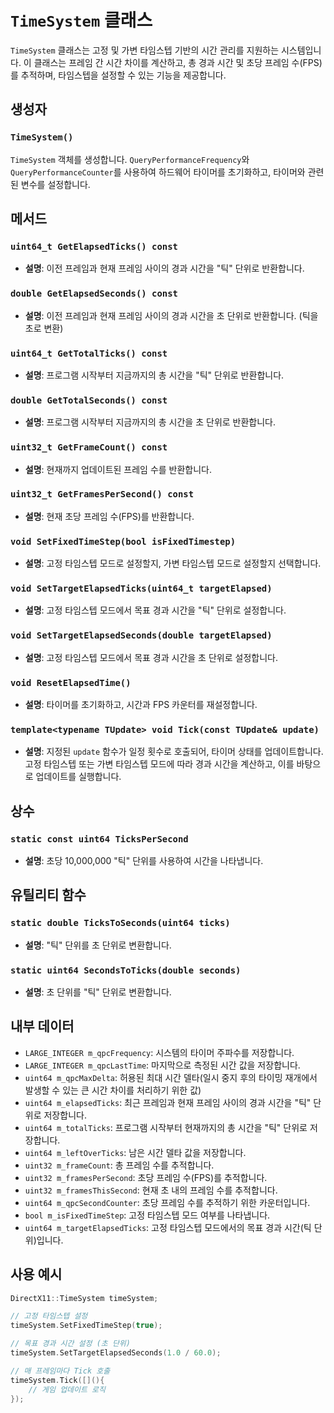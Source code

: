 # `TimeSystem` 클래스

`TimeSystem` 클래스는 고정 및 가변 타임스텝 기반의 시간 관리를 지원하는 시스템입니다. 이 클래스는 프레임 간 시간 차이를 계산하고, 총 경과 시간 및 초당 프레임 수(FPS)를 추적하며, 타임스텝을 설정할 수 있는 기능을 제공합니다.

## 생성자

### `TimeSystem()`

`TimeSystem` 객체를 생성합니다. `QueryPerformanceFrequency`와 `QueryPerformanceCounter`를 사용하여 하드웨어 타이머를 초기화하고, 타이머와 관련된 변수를 설정합니다.

## 메서드

### `uint64_t GetElapsedTicks() const`

- **설명**: 이전 프레임과 현재 프레임 사이의 경과 시간을 "틱" 단위로 반환합니다.
  
### `double GetElapsedSeconds() const`

- **설명**: 이전 프레임과 현재 프레임 사이의 경과 시간을 초 단위로 반환합니다. (틱을 초로 변환)

### `uint64_t GetTotalTicks() const`

- **설명**: 프로그램 시작부터 지금까지의 총 시간을 "틱" 단위로 반환합니다.
  
### `double GetTotalSeconds() const`

- **설명**: 프로그램 시작부터 지금까지의 총 시간을 초 단위로 반환합니다.

### `uint32_t GetFrameCount() const`

- **설명**: 현재까지 업데이트된 프레임 수를 반환합니다.

### `uint32_t GetFramesPerSecond() const`

- **설명**: 현재 초당 프레임 수(FPS)를 반환합니다.

### `void SetFixedTimeStep(bool isFixedTimestep)`

- **설명**: 고정 타임스텝 모드로 설정할지, 가변 타임스텝 모드로 설정할지 선택합니다.
  
### `void SetTargetElapsedTicks(uint64_t targetElapsed)`

- **설명**: 고정 타임스텝 모드에서 목표 경과 시간을 "틱" 단위로 설정합니다.
  
### `void SetTargetElapsedSeconds(double targetElapsed)`

- **설명**: 고정 타임스텝 모드에서 목표 경과 시간을 초 단위로 설정합니다.

### `void ResetElapsedTime()`

- **설명**: 타이머를 초기화하고, 시간과 FPS 카운터를 재설정합니다.

### `template<typename TUpdate> void Tick(const TUpdate& update)`

- **설명**: 지정된 `update` 함수가 일정 횟수로 호출되어, 타이머 상태를 업데이트합니다. 고정 타임스텝 또는 가변 타임스텝 모드에 따라 경과 시간을 계산하고, 이를 바탕으로 업데이트를 실행합니다.

## 상수

### `static const uint64 TicksPerSecond`

- **설명**: 초당 10,000,000 "틱" 단위를 사용하여 시간을 나타냅니다.

## 유틸리티 함수

### `static double TicksToSeconds(uint64 ticks)`

- **설명**: "틱" 단위를 초 단위로 변환합니다.

### `static uint64 SecondsToTicks(double seconds)`

- **설명**: 초 단위를 "틱" 단위로 변환합니다.

## 내부 데이터

- `LARGE_INTEGER m_qpcFrequency`: 시스템의 타이머 주파수를 저장합니다.
- `LARGE_INTEGER m_qpcLastTime`: 마지막으로 측정된 시간 값을 저장합니다.
- `uint64 m_qpcMaxDelta`: 허용된 최대 시간 델타(일시 중지 후의 타이밍 재개에서 발생할 수 있는 큰 시간 차이를 처리하기 위한 값)
- `uint64 m_elapsedTicks`: 최근 프레임과 현재 프레임 사이의 경과 시간을 "틱" 단위로 저장합니다.
- `uint64 m_totalTicks`: 프로그램 시작부터 현재까지의 총 시간을 "틱" 단위로 저장합니다.
- `uint64 m_leftOverTicks`: 남은 시간 델타 값을 저장합니다.
- `uint32 m_frameCount`: 총 프레임 수를 추적합니다.
- `uint32 m_framesPerSecond`: 초당 프레임 수(FPS)를 추적합니다.
- `uint32 m_framesThisSecond`: 현재 초 내의 프레임 수를 추적합니다.
- `uint64 m_qpcSecondCounter`: 초당 프레임 수를 추적하기 위한 카운터입니다.
- `bool m_isFixedTimeStep`: 고정 타임스텝 모드 여부를 나타냅니다.
- `uint64 m_targetElapsedTicks`: 고정 타임스텝 모드에서의 목표 경과 시간(틱 단위)입니다.

## 사용 예시

```cpp
DirectX11::TimeSystem timeSystem;

// 고정 타임스텝 설정
timeSystem.SetFixedTimeStep(true);

// 목표 경과 시간 설정 (초 단위)
timeSystem.SetTargetElapsedSeconds(1.0 / 60.0);

// 매 프레임마다 Tick 호출
timeSystem.Tick([](){
    // 게임 업데이트 로직
});

